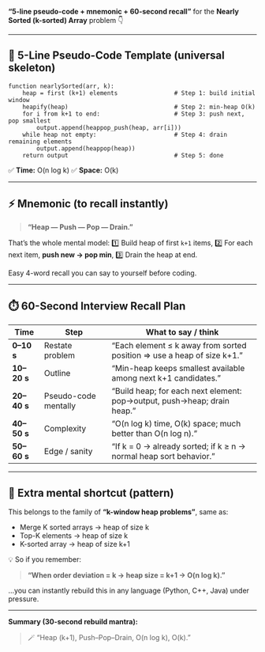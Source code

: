 **“5-line pseudo-code + mnemonic + 60-second recall”** for the **Nearly Sorted (k-sorted) Array** problem 👇

---

## 🧠 5-Line Pseudo-Code Template (universal skeleton)

```
function nearlySorted(arr, k):
    heap = first (k+1) elements                # Step 1: build initial window
    heapify(heap)                              # Step 2: min-heap O(k)
    for i from k+1 to end:                     # Step 3: push next, pop smallest
        output.append(heappop_push(heap, arr[i]))
    while heap not empty:                      # Step 4: drain remaining elements
        output.append(heappop(heap))
    return output                              # Step 5: done
```

✅ **Time:** O(n log k)
✅ **Space:** O(k)

---

## ⚡ Mnemonic (to recall instantly)

> **“Heap — Push — Pop — Drain.”**

That’s the whole mental model:
1️⃣ Build heap of first `k+1` items,
2️⃣ For each next item, **push new → pop min**,
3️⃣ Drain the heap at end.

Easy 4-word recall you can say to yourself before coding.

---

## ⏱️ 60-Second Interview Recall Plan

| Time        | Step                 | What to say / think                                                     |
| ----------- | -------------------- | ----------------------------------------------------------------------- |
| **0–10 s**  | Restate problem      | “Each element ≤ k away from sorted position ⇒ use a heap of size k+1.”  |
| **10–20 s** | Outline              | “Min-heap keeps smallest available among next k+1 candidates.”          |
| **20–40 s** | Pseudo-code mentally | “Build heap; for each next element: pop→output, push→heap; drain heap.” |
| **40–50 s** | Complexity           | “O(n log k) time, O(k) space; much better than O(n log n).”             |
| **50–60 s** | Edge / sanity        | “If k = 0 → already sorted; if k ≥ n → normal heap sort behavior.”      |

---

## 🎯 Extra mental shortcut (pattern)

This belongs to the family of **“k-window heap problems”**, same as:

* Merge K sorted arrays → heap of size k
* Top-K elements → heap of size k
* K-sorted array → heap of size k+1

💡 So if you remember:

> **“When order deviation = k → heap size = k+1 → O(n log k).”**

…you can instantly rebuild this in any language (Python, C++, Java) under pressure.

---

**Summary (30-second rebuild mantra):**

> 🪄 “Heap (k+1), Push–Pop–Drain, O(n log k), O(k).”
